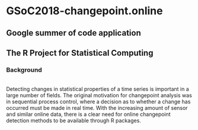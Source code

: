 # GSoC2018-changepoint.online

## Google summer of code application
## The R Project for Statistical Computing

### Background
<br>
Detecting changes in statistical properties of a time series is important in a large number of fields.  The original motivation for changepoint analysis was in sequential process control, where a decision as to whether a change has occurred must be made in real time.  With the increasing amount of sensor and similar online data, there is a clear need for online changepoint detection methods to be available through R packages.
